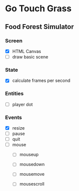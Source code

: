 <!-- Mother's Hip Productions presents -->
<!-- a Griffin Games experience -->
# Go Touch Grass
<!-- 
  keywords: clicker, idle, incremental, nature, eco, 
    solarpunk, permaculture, crafting, educational, 

-->
## Food Forest Simulator


### Screen <!-- Air/Space -->
- [x] HTML Canvas
- [ ] draw basic scene

### State <!-- Water/Time -->
- [x] calculate frames per second

### Entities <!-- Earth/Matter -->
- [ ] player dot

### Events <!-- Fire/Energy -->
- [x] resize
- [ ] pause
- [ ] quit
- [ ] mouse
  - [ ] mouseup
  - [ ] mousedown
  - [ ] mousemove
  - [ ] mousescroll

